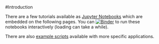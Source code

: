 #Introduction

There are a few tutorials available as [Jupyter Notebooks](https://github.com/Deltares/hatyan/blob/main/docs/notebooks) which are embedded on the following pages. You can [![Binder](https://mybinder.org/badge_logo.svg)](https://mybinder.org/v2/gh/Deltares/hatyan/HEAD?urlpath=/tree/docs/notebooks) to run these notebooks interactively (loading can take a while).

There are also [example scripts](https://github.com/Deltares/hatyan/tree/main/tests/examples) available with more specific applications.
